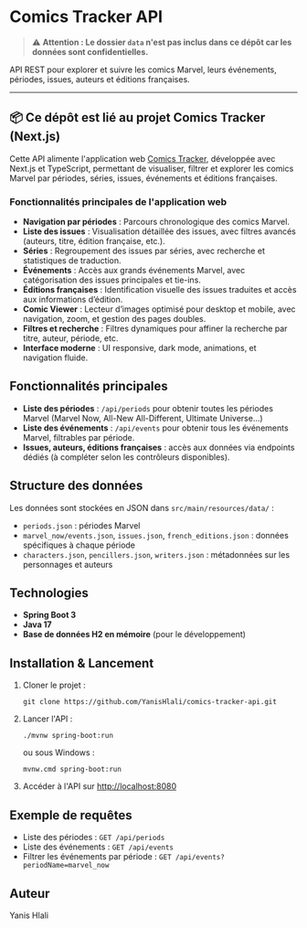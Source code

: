 # Comics Tracker API
> ⚠️ **Attention : Le dossier `data` n'est pas inclus dans ce dépôt car les données sont confidentielles.**

API REST pour explorer et suivre les comics Marvel, leurs événements, périodes, issues, auteurs et éditions françaises.

---

## 📦 Ce dépôt est lié au projet Comics Tracker (Next.js)

Cette API alimente l'application web [Comics Tracker](https://github.com/YanisHlali/comics-tracker), développée avec Next.js et TypeScript, permettant de visualiser, filtrer et explorer les comics Marvel par périodes, séries, issues, événements et éditions françaises.

### Fonctionnalités principales de l'application web

- **Navigation par périodes** : Parcours chronologique des comics Marvel.
- **Liste des issues** : Visualisation détaillée des issues, avec filtres avancés (auteurs, titre, édition française, etc.).
- **Séries** : Regroupement des issues par séries, avec recherche et statistiques de traduction.
- **Événements** : Accès aux grands événements Marvel, avec catégorisation des issues principales et tie-ins.
- **Éditions françaises** : Identification visuelle des issues traduites et accès aux informations d’édition.
- **Comic Viewer** : Lecteur d’images optimisé pour desktop et mobile, avec navigation, zoom, et gestion des pages doubles.
- **Filtres et recherche** : Filtres dynamiques pour affiner la recherche par titre, auteur, période, etc.
- **Interface moderne** : UI responsive, dark mode, animations, et navigation fluide.

## Fonctionnalités principales

- **Liste des périodes** : `/api/periods` pour obtenir toutes les périodes Marvel (Marvel Now, All-New All-Different, Ultimate Universe...)
- **Liste des événements** : `/api/events` pour obtenir tous les événements Marvel, filtrables par période.
- **Issues, auteurs, éditions françaises** : accès aux données via endpoints dédiés (à compléter selon les contrôleurs disponibles).

## Structure des données

Les données sont stockées en JSON dans `src/main/resources/data/` :
- `periods.json` : périodes Marvel
- `marvel_now/events.json`, `issues.json`, `french_editions.json` : données spécifiques à chaque période
- `characters.json`, `pencillers.json`, `writers.json` : métadonnées sur les personnages et auteurs

## Technologies

- **Spring Boot 3**
- **Java 17**
- **Base de données H2 en mémoire** (pour le développement)

## Installation & Lancement

1. Cloner le projet :
   ```shell
   git clone https://github.com/YanisHlali/comics-tracker-api.git
   ```
2. Lancer l'API :
   ```shell
   ./mvnw spring-boot:run
   ```
   ou sous Windows :
   ```shell
   mvnw.cmd spring-boot:run
   ```
3. Accéder à l'API sur [http://localhost:8080](http://localhost:8080)

## Exemple de requêtes

- Liste des périodes : `GET /api/periods`
- Liste des événements : `GET /api/events`
- Filtrer les événements par période : `GET /api/events?periodName=marvel_now`

## Auteur

Yanis Hlali
